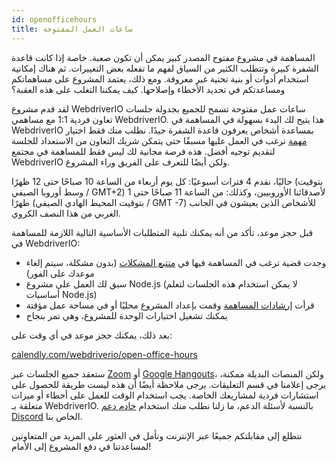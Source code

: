 ```yaml
---
id: openofficehours
title: ساعات العمل المفتوحة
---
```


المساهمة في مشروع مفتوح المصدر كبير يمكن أن تكون صعبة. خاصة إذا كانت قاعدة الشفرة كبيرة وتتطلب الكثير من السياق لفهم ما تفعله بعض التغييرات. ثم هناك إمكانية استخدام أدوات أو بنية تحتية غير معروفة. ومع ذلك، يعتمد المشروع على مساهماتكم ومساعدتكم في تحديد الأخطاء وإصلاحها. كيف يمكننا التغلب على هذه العقبة؟

لقد قدم مشروع WebdriverIO ساعات عمل مفتوحة تسمح للجميع بجدولة جلسات تعاون فردية 1:1 مع مساهمي WebdriverIO. هذا يتيح لك البدء بسهولة في المساهمة في WebdriverIO بمساعدة أشخاص يعرفون قاعدة الشفرة جيدًا. نطلب منك فقط اختيار [مهمة](https://github.com/webdriverio/webdriverio/issues?q=is%3Aissue+is%3Aopen+sort%3Aupdated-desc+label%3Afirst-timers-only) ترغب في العمل عليها مسبقًا حتى يتمكن شريك التعاون من الاستعداد للجلسة لتقديم توجيه أفضل. هذه فرصة مجانية لك ليس فقط للمساهمة في مجتمع WebdriverIO ولكن أيضًا للتعرف على الفريق وراء المشروع.

حاليًا، نقدم 4 فترات أسبوعيًا: كل يوم أربعاء من الساعة 10 صباحًا حتى 12 ظهرًا (بتوقيت وسط أوروبا الصيفي / GMT+2) لأصدقائنا الأوروبيين، وكذلك: من الساعة 11 صباحًا حتى 1 ظهرًا (بتوقيت المحيط الهادي الصيفي / GMT -7) للأشخاص الذين يعيشون في الجانب الغربي من هذا النصف الكروي.

قبل حجز موعد، تأكد من أنه يمكنك تلبية المتطلبات الأساسية التالية اللازمة للمساهمة في WebdriverIO:

- وجدت قضية ترغب في المساهمة فيها في [متتبع المشكلات](https://github.com/webdriverio/webdriverio/issues) (بدون مشكلة، سيتم إلغاء موعدك على الفور)
- سبق لك العمل على مشروع Node.js (لا يمكن استخدام هذه الجلسات لتعلم أساسيات Node.js)
- قرأت [إرشادات المساهمة](https://github.com/webdriverio/webdriverio/blob/main/CONTRIBUTING.md#set-up-project) وقمت بإعداد المشروع محليًا أو في مساحة عمل مؤقتة
- يمكنك تشغيل اختبارات الوحدة للمشروع، وهي تمر بنجاح

بعد ذلك، يمكنك حجز موعد في أي وقت على:

[calendly.com/webdriverio/open-office-hours](https://calendly.com/webdriverio/open-office-hours)

ستعقد جميع الجلسات عبر [Zoom](https://zoom.us/) أو [Google Hangouts](https://hangouts.google.com/)، ولكن المنصات البديلة ممكنة، يرجى إعلامنا في قسم التعليقات. يرجى ملاحظة أيضًا أن هذه ليست طريقة للحصول على استشارات فردية لمشاريعك الخاصة. يجب استخدام الوقت للعمل على أخطاء أو ميزات متعلقة بـ WebdriverIO. بالنسبة لأسئلة الدعم، ما زلنا نطلب منك استخدام [خادم دعم Discord](https://discord.webdriver.io) الخاص بنا.

نتطلع إلى مقابلتكم جميعًا عبر الإنترنت ونأمل في العثور على المزيد من المتعاونين لمساعدتنا في دفع المشروع إلى الأمام!